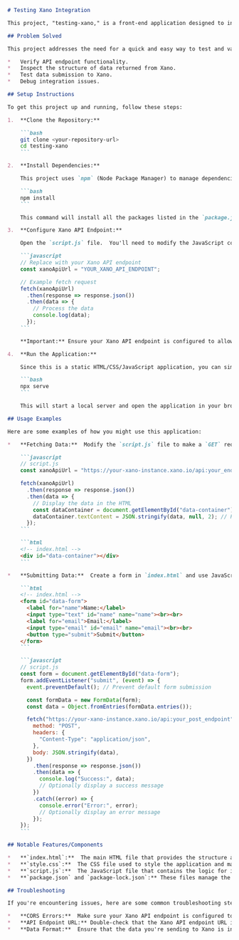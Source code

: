 ```markdown
# Testing Xano Integration

This project, "testing-xano," is a front-end application designed to interact with a Xano backend. It provides a simple interface for testing API calls, data retrieval, and data submission to a Xano database.  It's built using standard web technologies (HTML, CSS, and JavaScript) and aims to streamline the process of verifying Xano API endpoints and data structures.

## Problem Solved

This project addresses the need for a quick and easy way to test and validate Xano API integrations.  Instead of relying solely on tools like Postman or cURL, this application provides a visual interface for interacting with your Xano backend, making it easier to:

*   Verify API endpoint functionality.
*   Inspect the structure of data returned from Xano.
*   Test data submission to Xano.
*   Debug integration issues.

## Setup Instructions

To get this project up and running, follow these steps:

1.  **Clone the Repository:**

    ```bash
    git clone <your-repository-url>
    cd testing-xano
    ```

2.  **Install Dependencies:**

    This project uses `npm` (Node Package Manager) to manage dependencies.  Make sure you have Node.js and npm installed on your system.  If not, you can download them from [https://nodejs.org/](https://nodejs.org/).

    ```bash
    npm install
    ```

    This command will install all the packages listed in the `package.json` file.

3.  **Configure Xano API Endpoint:**

    Open the `script.js` file.  You'll need to modify the JavaScript code to point to your specific Xano API endpoint(s).  Look for placeholders or comments indicating where to insert your Xano API URL.  For example:

    ```javascript
    // Replace with your Xano API endpoint
    const xanoApiUrl = "YOUR_XANO_API_ENDPOINT";

    // Example fetch request
    fetch(xanoApiUrl)
      .then(response => response.json())
      .then(data => {
        // Process the data
        console.log(data);
      });
    ```

    **Important:** Ensure your Xano API endpoint is configured to allow Cross-Origin Resource Sharing (CORS) from your development environment (usually `http://localhost:<port>`).  You can configure CORS settings within your Xano workspace.

4.  **Run the Application:**

    Since this is a static HTML/CSS/JavaScript application, you can simply open the `index.html` file in your web browser.  Alternatively, you can use a local development server.  A simple way to do this is using `npx`:

    ```bash
    npx serve
    ```

    This will start a local server and open the application in your browser.  You can also use other local server options like `http-server` or `live-server`.

## Usage Examples

Here are some examples of how you might use this application:

*   **Fetching Data:**  Modify the `script.js` file to make a `GET` request to your Xano API endpoint.  Display the retrieved data in the `index.html` using JavaScript.

    ```javascript
    // script.js
    const xanoApiUrl = "https://your-xano-instance.xano.io/api:your_endpoint";

    fetch(xanoApiUrl)
      .then(response => response.json())
      .then(data => {
        // Display the data in the HTML
        const dataContainer = document.getElementById("data-container");
        dataContainer.textContent = JSON.stringify(data, null, 2); // Pretty print JSON
      });
    ```

    ```html
    <!-- index.html -->
    <div id="data-container"></div>
    ```

*   **Submitting Data:**  Create a form in `index.html` and use JavaScript to send a `POST` request to your Xano API endpoint when the form is submitted.

    ```html
    <!-- index.html -->
    <form id="data-form">
      <label for="name">Name:</label>
      <input type="text" id="name" name="name"><br><br>
      <label for="email">Email:</label>
      <input type="email" id="email" name="email"><br><br>
      <button type="submit">Submit</button>
    </form>
    ```

    ```javascript
    // script.js
    const form = document.getElementById("data-form");
    form.addEventListener("submit", (event) => {
      event.preventDefault(); // Prevent default form submission

      const formData = new FormData(form);
      const data = Object.fromEntries(formData.entries());

      fetch("https://your-xano-instance.xano.io/api:your_post_endpoint", {
        method: "POST",
        headers: {
          "Content-Type": "application/json",
        },
        body: JSON.stringify(data),
      })
        .then(response => response.json())
        .then(data => {
          console.log("Success:", data);
          // Optionally display a success message
        })
        .catch((error) => {
          console.error("Error:", error);
          // Optionally display an error message
        });
    });
    ```

## Notable Features/Components

*   **`index.html`:**  The main HTML file that provides the structure and user interface of the application.  This is where you'll define the layout, forms, and elements for displaying data.
*   **`style.css`:**  The CSS file used to style the application and make it visually appealing.
*   **`script.js`:**  The JavaScript file that contains the logic for interacting with the Xano API, handling user input, and updating the HTML.
*   **`package.json` and `package-lock.json`:** These files manage the project's dependencies, ensuring consistent versions of libraries are used across different environments.

## Troubleshooting

If you're encountering issues, here are some common troubleshooting steps:

*   **CORS Errors:**  Make sure your Xano API endpoint is configured to allow CORS requests from your development environment.  Check your Xano workspace settings.  The error message in your browser's console will usually indicate the origin that needs to be allowed.
*   **API Endpoint URL:** Double-check that the Xano API endpoint URL in `script.js` is correct.  A typo can lead to errors.
*   **Data Format:**  Ensure that the data you're sending to Xano is in the correct format (usually JSON).  Inspect the request payload in your browser'